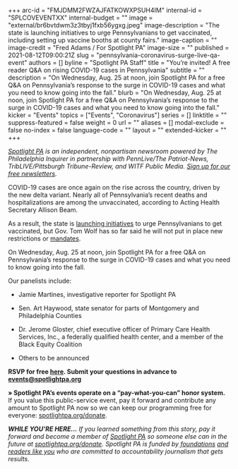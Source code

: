 +++
arc-id = "FMJDMM2FWZAJFATKOWXPSUH4IM"
internal-id = "SPLCOVEVENTXX"
internal-budget = ""
image = "external/br6bvtdwm3z3tbyj1fxb56ygxg.jpeg"
image-description = "The state is launching initiatives to urge Pennsylvanians to get vaccinated, including setting up vaccine booths at county fairs."
image-caption = ""
image-credit = "Fred Adams / For Spotlight PA"
image-size = ""
published = 2021-08-12T09:00:21Z
slug = "pennsylvania-coronavirus-surge-live-qa-event"
authors = []
byline = "Spotlight PA Staff"
title = "You’re invited! A free reader Q&A on rising COVID-19 cases in Pennsylvania"
subtitle = ""
description = "On Wednesday, Aug. 25 at noon, join Spotlight PA for a free Q&A on Pennsylvania’s response to the surge in COVID-19 cases and what you need to know going into the fall."
blurb = "On Wednesday, Aug. 25 at noon, join Spotlight PA for a free Q&A on Pennsylvania’s response to the surge in COVID-19 cases and what you need to know going into the fall."
kicker = "Events"
topics = ["Events", "Coronavirus"]
series = []
linktitle = ""
suppress-featured = false
weight = 0
url = ""
aliases = []
modal-exclude = false
no-index = false
language-code = ""
layout = ""
extended-kicker = ""
+++

<a href="https://www.spotlightpa.org/"><i>Spotlight PA</i></a><i> is an independent, nonpartisan newsroom powered by The Philadelphia Inquirer in partnership with PennLive/The Patriot-News, TribLIVE/Pittsburgh Tribune-Review, and WITF Public Media. </i><a href="https://www.spotlightpa.org/newsletters"><i>Sign up for our free newsletters</i></a><i>.</i>

COVID-19 cases are once again on the rise across the country, driven by the new delta variant. Nearly all of Pennsylvania’s recent deaths and hospitalizations are among the unvaccinated, according to Acting Health Secretary Allison Beam.

As a result, the state is <a href="https://www.spotlightpa.org/news/2021/08/pa-vaccination-rate-county-fairs-clinics/">launching initiatives</a> to urge Pennsylvanians to get vaccinated, but Gov. Tom Wolf has so far said he will not put in place new restrictions or <a href="https://apnews.com/article/health-religion-pennsylvania-coronavirus-pandemic-af79869797aa081eb349449564a377c2">mandates</a>.

On Wednesday, Aug. 25 at noon, join Spotlight PA for a free Q&amp;A on Pennsylvania’s response to the surge in COVID-19 cases and what you need to know going into the fall.

Our panelists include:

- Jamie Martines, investigative reporter for Spotlight PA

- Sen. Art Haywood, state senator for parts of Montgomery and Philadelphia Counties

- Dr. Jerome Gloster, chief executive officer of Primary Care Health Services, Inc., a federally qualified health center, and a member of the Black Equity Coalition

- Others to be announced

<b>RSVP for free </b><a href="https://inquirer.zoom.us/webinar/register/WN_s2yh3_s8TOqQ3J8UkgqGew"><b>here</b></a><b>. Submit your questions in advance to </b><a href="mailto:events@spotlightpa.org"><b>events@spotlightpa.org</b></a>

<b>» Spotlight PA’s events operate on a “pay-what-you-can” honor system.</b> If you value this public-service event, pay it forward and contribute any amount to Spotlight PA now so we can keep our programming free for everyone: <a href="http://spotlightpa.org/donate">spotlightpa.org/donate</a>.

<script src="https://www.spotlightpa.org/embed.js" async></script><div data-spl-embed-version="1" data-spl-src="https://www.spotlightpa.org/embeds/newsletter/"></div>

<i><b>WHILE YOU’RE HERE...</b></i><i> If you learned something from this story, pay it forward and become a member of </i><a href="https://www.spotlightpa.org/"><i>Spotlight PA</i></a><i> so someone else can in the future at </i><a href="http://spotlightpa.org/donate"><i>spotlightpa.org/donate</i></a><i>. Spotlight PA is funded by</i><a href="https://www.spotlightpa.org/support"><i> foundations</i></a><i> </i><a href="https://www.spotlightpa.org/support"><i>and readers like you</i></a><i> who are committed to accountability journalism that gets results.</i>
